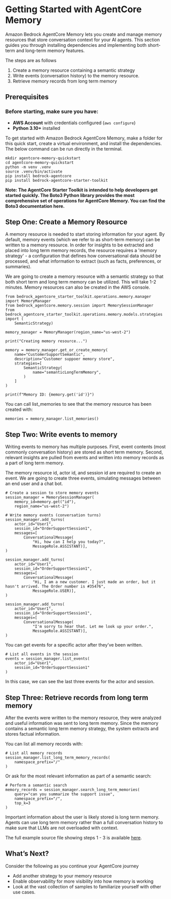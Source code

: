 # Getting Started with AgentCore Memory

Amazon Bedrock AgentCore Memory lets you create and manage memory resources that store conversation context for your AI agents. This section guides you through installing dependencies and implementing both short-term and long-term memory features.

The steps are as follows

1. Create a memory resource containing a semantic strategy
1. Write events (conversation history) to the memory resource.
1. Retrieve memory records from long term memory

## Prerequisites

### Before starting, make sure you have:

- **AWS Account** with credentials configured (`aws configure`)
- **Python 3.10+** installed

To get started with Amazon Bedrock AgentCore Memory, make a folder for this quick start, create a virtual environment, and install the dependencies. The below command can be run directly in the terminal.

```
mkdir agentcore-memory-quickstart
cd agentcore-memory-quickstart
python -m venv .venv
source .venv/bin/activate
pip install bedrock-agentcore
pip install bedrock-agentcore-starter-toolkit
```

**Note: The AgentCore Starter Toolkit is intended to help developers get started quickly. The Boto3 Python library provides the most comprehensive set of operations for AgentCore Memory. You can find the Boto3 documentation here.**

## Step One: Create a Memory Resource

A memory resource is needed to start storing information for your agent. By default, memory events (which we refer to as short-term memory) can be written to a memory resource. In order for insights to be extracted and placed into long term memory records, the resource requires a 'memory strategy' - a configuration that defines how conversational data should be processed, and what information to extract (such as facts, preferences, or summaries).

We are going to create a memory resource with a semantic strategy so that both short term and long term memory can be utilized. This will take 1-2 minutes. Memory resources can also be created in the AWS console.

```
from bedrock_agentcore_starter_toolkit.operations.memory.manager import MemoryManager
from bedrock_agentcore.memory.session import MemorySessionManager
from bedrock_agentcore_starter_toolkit.operations.memory.models.strategies import (
    SemanticStrategy)

memory_manager = MemoryManager(region_name="us-west-2")

print("Creating memory resource...")

memory = memory_manager.get_or_create_memory(
    name="CustomerSupportSemantic",
    description="Customer suppoer memory store",
    strategies=[
        SemanticStrategy(
            name="semanticLongTermMemory",
        )
    ]
)

print(f"Memory ID: {memory.get('id')}")
```

You can call list_memories to see that the memory resource has been created with:

```
memories = memory_manager.list_memories()
```

## Step Two: Write events to memory

Writing events to memory has multiple purposes. First, event contents (most commonly conversation history) are stored as short term memory. Second, relevant insights are pulled from events and written into memory records as a part of long term memory.

The memory resource id, actor id, and session id are required to create an event. We are going to create three events, simulating messages between an end user and a chat bot.

```
# Create a session to store memory events
session_manager = MemorySessionManager(
    memory_id=memory.get("id"),
    region_name="us-west-2")

# Write memory events (conversation turns)
session_manager.add_turns(
    actor_id="User1",
    session_id="OrderSupportSession1",
    messages=[
        ConversationalMessage(
            "Hi, how can I help you today?",
            MessageRole.ASSISTANT)],
)

session_manager.add_turns(
    actor_id="User1",
    session_id="OrderSupportSession1",
    messages=[
        ConversationalMessage(
            "Hi, I am a new customer. I just made an order, but it hasn't arrived. The Order number is #35476",
            MessageRole.USER)],
)

session_manager.add_turns(
    actor_id="User1",
    session_id="OrderSupportSession1",
    messages=[
        ConversationalMessage(
            "I'm sorry to hear that. Let me look up your order.",
            MessageRole.ASSISTANT)],
)
```

You can get events for a specific actor after they’ve been written.

```
# List all events in the session
events = session_manager.list_events(
    actor_id="User1",
    session_id="OrderSupportSession1"
)
```

In this case, we can see the last three events for the actor and session.

## Step Three: Retrieve records from long term memory

After the events were written to the memory resource, they were analyzed and useful information was sent to long term memory. Since the memory contains a semantic long term memory strategy, the system extracts and stores factual information.

You can list all memory records with:

```
# List all memory records
session_manager.list_long_term_memory_records(
    namespace_prefix="/"
)
```

Or ask for the most relevant information as part of a semantic search:

```
# Perform a semantic search
memory_records = session_manager.search_long_term_memories(
    query="can you summarize the support issue",
    namespace_prefix="/",
    top_k=3
)
```

Important information about the user is likely stored is long term memory. Agents can use long term memory rather than a full conversation history to make sure that LLMs are not overloaded with context.

The full example source file showing steps 1 - 3 is available [here](../../examples/semantic_search.html).

## What’s Next?

Consider the following as you continue your AgentCore journey

- Add another strategy to your memory resource
- Enable observability for more visibility into how memory is working
- Look at the vast collection of samples to familiarize yourself with other use cases.
